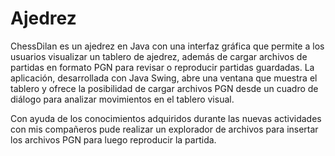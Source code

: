 # Ajedrez

ChessDilan es un ajedrez en Java con una interfaz gráfica que permite a los usuarios visualizar un tablero de ajedrez, además de cargar archivos de partidas en formato PGN para revisar o reproducir partidas guardadas. La aplicación, desarrollada con Java Swing, abre una ventana que muestra el tablero y ofrece la posibilidad de cargar archivos PGN desde un cuadro de diálogo para analizar movimientos en el tablero visual.

Con ayuda de los conocimientos adquiridos durante las nuevas actividades con mis compañeros pude realizar un explorador de archivos para insertar los archivos PGN para luego reproducir la partida.
